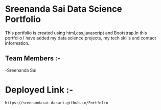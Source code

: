# Sreenanda Sai  Data Science Portfolio
<!-- Sreenanda Sai Portfolio -->

 This portfolio is created using html,css,javascript and Bootstrap.In this portfolio I have added my data science projects, my tech skills and contact information.
    
  ## Team Members :-
  -Sreenanda Sai
  
  # Deployed Link :-
    https://sreenandasai-dasari.github.io/Portfolio
    
  


